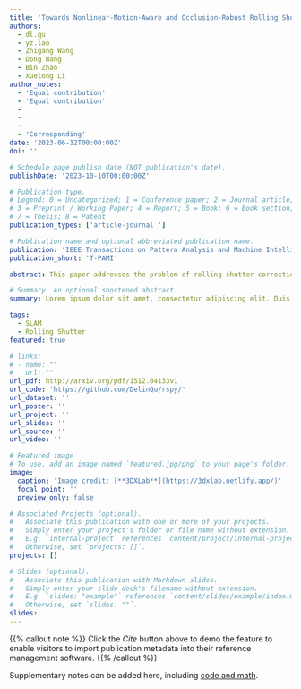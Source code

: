 ```yaml
---
title: 'Towards Nonlinear-Motion-Aware and Occlusion-Robust Rolling Shutter Correction'
authors:
  - dl.qu
  - yz.lao
  - Zhigang Wang
  - Dong Wang
  - Bin Zhao
  - Xuelong Li
author_notes:
  - 'Equal contribution'
  - 'Equal contribution'
  -
  -
  - 
  - 'Corresponding'
date: '2023-06-12T00:00:00Z'
doi: ''

# Schedule page publish date (NOT publication's date).
publishDate: '2023-10-10T00:00:00Z'

# Publication type.
# Legend: 0 = Uncategorized; 1 = Conference paper; 2 = Journal article;
# 3 = Preprint / Working Paper; 4 = Report; 5 = Book; 6 = Book section;
# 7 = Thesis; 8 = Patent
publication_types: ['article-journal ']

# Publication name and optional abbreviated publication name.
publication: 'IEEE Transactions on Pattern Analysis and Machine Intelligence ( Volume: 45, Issue: 10, October 2023) '
publication_short: 'T-PAMI'

abstract: This paper addresses the problem of rolling shutter correction in complex nonlinear and dynamic scenes with extreme occlusion. Existing methods suffer from two main drawbacks. Firstly, they face challenges in estimating the accurate correction field due to the uniform velocity assumption, leading to significant image correction errors under complex motion. Secondly, the drastic occlusion in dynamic scenes prevents current solutions from achieving better image quality because of the inherent difficulties in aligning and aggregating multiple frames. To tackle these challenges, we model the curvilinear trajectory of pixels analytically and propose a geometry-based Quadratic Rolling Shutter (QRS) motion solver, which precisely estimates the high-order correction field of individual pixels. Besides, to reconstruct high-quality occlusion frames in dynamic scenes, we present a 3D video architecture that effectively Aligns and Aggregates multi-frame context, namely, RSA2-Net. We evaluate our method across a broad range of cameras and video sequences, demonstrating its significant superiority. Specifically, our method surpasses the state-of-the-art by +4.98, +0.77, and +4.33 of PSNR on Carla-RS, Fastec-RS, and BS-RSC datasets, respectively. Code is available at [https://github.com/DelinQu/qrsc](https://github.com/DelinQu/qrsc/).

# Summary. An optional shortened abstract.
summary: Lorem ipsum dolor sit amet, consectetur adipiscing elit. Duis posuere tellus ac convallis placerat. Proin tincidunt magna sed ex sollicitudin condimentum.

tags:
  - SLAM
  - Rolling Shutter
featured: true

# links:
# - name: ""
#   url: ""
url_pdf: http://arxiv.org/pdf/1512.04133v1
url_code: 'https://github.com/DelinQu/rspy/'
url_dataset: ''
url_poster: ''
url_project: ''
url_slides: ''
url_source: ''
url_video: ''

# Featured image
# To use, add an image named `featured.jpg/png` to your page's folder.
image:
  caption: 'Image credit: [**3DXLab**](https://3dxlab.netlify.app/)'
  focal_point: ''
  preview_only: false

# Associated Projects (optional).
#   Associate this publication with one or more of your projects.
#   Simply enter your project's folder or file name without extension.
#   E.g. `internal-project` references `content/project/internal-project/index.md`.
#   Otherwise, set `projects: []`.
projects: []

# Slides (optional).
#   Associate this publication with Markdown slides.
#   Simply enter your slide deck's filename without extension.
#   E.g. `slides: "example"` references `content/slides/example/index.md`.
#   Otherwise, set `slides: ""`.
slides:
---
```


{{% callout note %}}
Click the _Cite_ button above to demo the feature to enable visitors to import publication metadata into their reference management software.
{{% /callout %}}

Supplementary notes can be added here, including [code and math](https://wowchemy.com/docs/content/writing-markdown-latex/).
